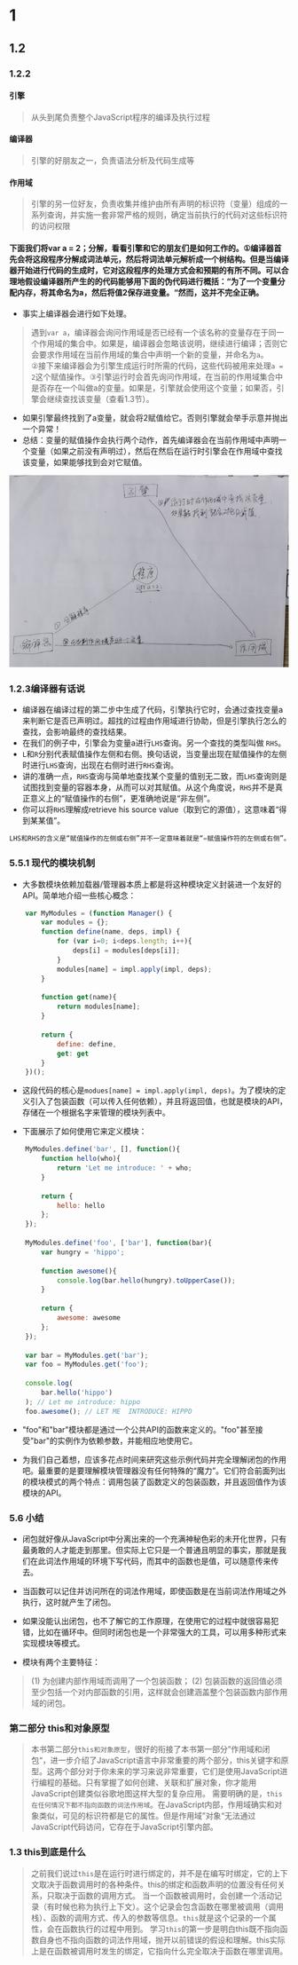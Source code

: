 # 1

## 1.2

### 1.2.2

#### 引擎

> 从头到尾负责整个JavaScript程序的编译及执行过程

#### 编译器  

> 引擎的好朋友之一，负责语法分析及代码生成等  

#### 作用域  

> 引擎的另一位好友，负责收集并维护由所有声明的标识符（变量）组成的一系列查询，并实施一套非常严格的规则，确定当前执行的代码对这些标识符的访问权限  

#### 下面我们将var a = 2；分解，看看引擎和它的朋友们是如何工作的。<kbd>①</kbd>编译器首先会将这段程序分解成词法单元，然后将词法单元解析成一个树结构。但是当编译器开始进行代码的生成时，它对这段程序的处理方式会和预期的有所不同。可以合理地假设编译器所产生的的代码能够用下面的伪代码进行概括：“为了一个变量分配内存，将其命名为a，然后将值2保存进变量。“然而，这并不完全正确。  

* 事实上编译器会进行如下处理。  

> 遇到`var a`，编译器会询问作用域是否已经有一个该名称的变量存在于同一个作用域的集合中。如果是，编译器会忽略该说明，继续进行编译；否则它会要求作用域在当前作用域的集合中声明一个新的变量，并命名为`a`。  
> <kbd>②</kbd>接下来编译器会为引擎生成运行时所需的代码，这些代码被用来处理`a = 2`这个赋值操作。<kbd>③</kbd>引擎运行时会首先询问作用域，在当前的作用域集合中是否存在一个叫做a的变量。如果是，引擎就会使用这个变量；如果否，引擎会继续查找该变量（查看1.3节）。  

* 如果引擎最终找到了a变量，就会将2赋值给它。否则引擎就会举手示意并抛出一个异常！
* 总结：变量的赋值操作会执行两个动作，首先编译器会在当前作用域中声明一个变量（如果之前没有声明过），然后在然后在运行时引擎会在作用域中查找该变量，如果能够找到会对它赋值。  

<!-- ![actor](./../imgs/actor.png) -->

<img src="./../imgs/actor.png" width="600">

### 1.2.3编译器有话说  

* 编译器在编译过程的第二步中生成了代码，引擎执行它时，会通过查找变量a来判断它是否已声明过。超找的过程由作用域进行协助，但是引擎执行怎么的查找，会影响最终的查找结果。  
* 在我们的例子中，引擎会为变量a进行`LHS`查询。另一个查找的类型叫做 `RHS`。  
* `L`和`R`分别代表赋值操作左侧和右侧。换句话说，当变量出现在赋值操作的左侧时进行`LHS`查询，出现在右侧时进行`RHS`查询。  
* 讲的准确一点，`RHS`查询与简单地查找某个变量的值别无二致，而`LHS`查询则是试图找到变量的容器本身，从而可以对其赋值。从这个角度说，`RHS`并不是真正意义上的“赋值操作的右侧”，更准确地说是“非左侧”。  
* 你可以将`RHS`理解成retrieve his source value（取到它的源值），这意味着“得到某某值”。

```JavaScript
LHS和RHS的含义是“赋值操作的左侧或右侧”并不一定意味着就是“=赋值操作符的左侧或右侧”。赋值操作还有其它几种形式，因此在概念上最好将其理解为“赋值操作的目标是谁（LHS）”以及“谁是赋值操作的源头（RHS）”。
```  

### 5.5.1 现代的模块机制

* 大多数模块依赖加载器/管理器本质上都是将这种模块定义封装进一个友好的API。简单地介绍一些核心概念：

```JavaScript
    var MyModules = (function Manager() {
        var modules = {};
        function define(name, deps, impl) {
            for (var i=0; i<deps.length; i++){
                deps[i] = modules[deps[i]];
            }
            modules[name] = impl.apply(impl, deps);
        }

        function get(name){
            return modules[name];
        }

        return {
            define: define,
            get: get
        }
    })();
```

* 这段代码的核心是`modues[name] = impl.apply(impl, deps)`。为了模块的定义引入了包装函数（可以传入任何依赖），并且将返回值，也就是模块的API，存储在一个根据名字来管理的模块列表中。

* 下面展示了如何使用它来定义模块：

```JavaScript
    MyModules.define('bar', [], function(){
        function hello(who){
            return 'Let me introduce: ' + who;
        }

        return {
            hello: hello
        };
    });

    MyModules.define('foo', ['bar'], function(bar){
        var hungry = 'hippo';

        function awesome(){
            console.log(bar.hello(hungry).toUpperCase());
        }

        return {
            awesome: awesome
        };
    });

    var bar = MyModules.get('bar');
    var foo = MyModules.get('foo');

    console.log(
        bar.hello('hippo')
    ); // Let me introduce: hippo
    foo.awesome(); // LET ME  INTRODUCE: HIPPO
```

* "foo"和"bar"模块都是通过一个公共API的函数来定义的。"foo"甚至接受"bar"的实例作为依赖参数，并能相应地使用它。

* 为我们自己着想，应该多花点时间来研究这些示例代码并完全理解闭包的作用吧。最重要的是要理解模块管理器没有任何特殊的“魔力”。它们符合前面列出的模块模式的两个特点：调用包装了函数定义的包装函数，并且返回值作为该模块的API。

### 5.6 小结

* 闭包就好像从JavaScript中分离出来的一个充满神秘色彩的未开化世界，只有最勇敢的人才能走到那里。但实际上它只是一个普通且明显的事实，那就是我们在此词法作用域的环境下写代码，而其中的函数也是值，可以随意传来传去。

* 当函数可以记住并访问所在的词法作用域，即使函数是在当前词法作用域之外执行，这时就产生了闭包。

* 如果没能认出闭包，也不了解它的工作原理，在使用它的过程中就很容易犯错，比如在循环中。但同时闭包也是一个非常强大的工具，可以用多种形式来实现模块等模式。

* 模块有两个主要特征：

> (1) 为创建内部作用域而调用了一个包装函数；
> (2) 包装函数的返回值必须至少包括一个对内部函数的引用，这样就会创建涵盖整个包装函数内部作用域的闭包。

### 第二部分 this和对象原型

> 本书第二部分`this和对象原型`，很好的衔接了本书第一部分”作用域和闭包“，进一步介绍了JavaScript语言中非常重要的两个部分，this关键字和原型。这两个部分对于你未来的学习来说非常重要，它们是使用JavaScript进行编程的基础。只有掌握了如何创建、关联和扩展对象，你才能用JavaScript创建类似谷歌地图这样大型的复杂应用。
> 需要明确的是，`this在任何情况下都不指向函数的词法作用域`。在JavaScript内部，作用域确实和对象类似，可见的标识符都是它的属性。但是作用域”对象“无法通过JavaScript代码访问，它存在于JavaScript引擎内部。

### 1.3 this到底是什么

> 之前我们说过`this`是在运行时进行绑定的，并不是在编写时绑定，它的上下文取决于函数调用时的各种条件。this的绑定和函数声明的位置没有任何关系，只取决于函数的调用方式。
> 当一个函数被调用时，会创建一个活动记录（有时候也称为执行上下文）。这个记录会包含函数在哪里被调用（调用栈）、函数的调用方式、传入的参数等信息。`this`就是这个记录的一个属性，会在函数执行的过程中用到。
> 学习`this`的第一步是明白this既不指向函数自身也不指向函数的词法作用域，抛开以前错误的假设和理解。this实际上是在函数被调用时发生的绑定，它指向什么完全取决于函数在哪里调用。
